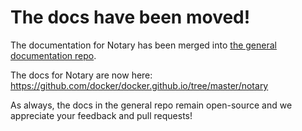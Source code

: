 # The docs have been moved!

The documentation for Notary has been merged into
[the general documentation repo](https://github.com/docker/docker.github.io).

The docs for Notary are now here:
https://github.com/docker/docker.github.io/tree/master/notary

As always, the docs in the general repo remain open-source and we appreciate
your feedback and pull requests!
